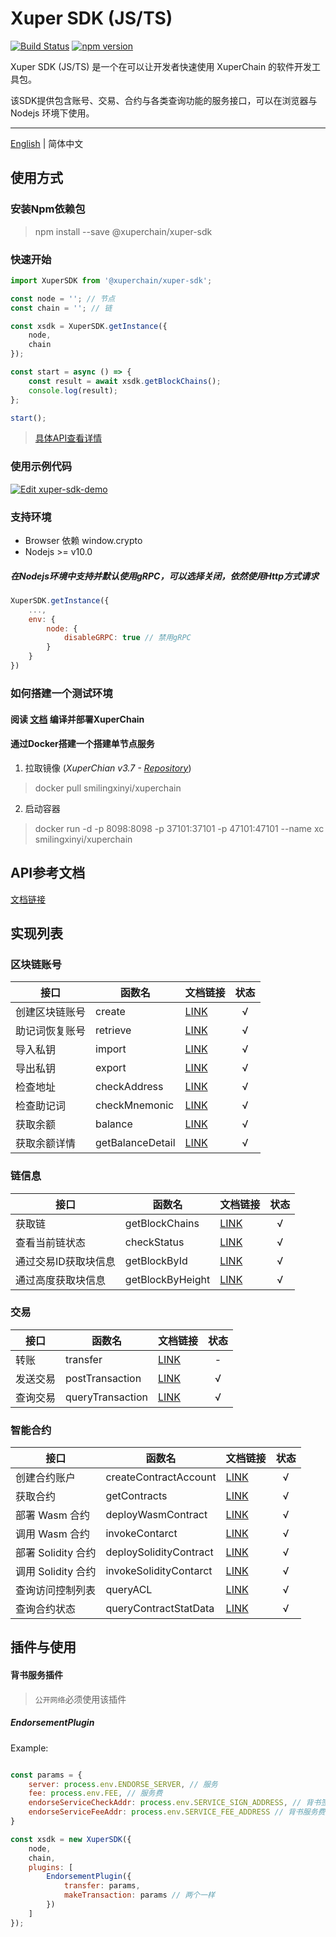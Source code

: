 # Xuper SDK (JS/TS)

[![Build Status](https://travis-ci.org/xuperchain/xuper-sdk-js.svg?branch=master)](https://travis-ci.org/xuperchain/xuper-sdk-js)
[![npm version](https://badge.fury.io/js/%40xuperchain%2Fxuper-sdk.svg)](https://badge.fury.io/js/%40xuperchain%2Fxuper-sdk)

Xuper SDK (JS/TS) 是一个在可以让开发者快速使用 XuperChain 的软件开发工具包。

该SDK提供包含账号、交易、合约与各类查询功能的服务接口，可以在浏览器与 Nodejs 环境下使用。

---

[English](./README.md) | 简体中文

## 使用方式

### 安装Npm依赖包

> npm install --save @xuperchain/xuper-sdk

### 快速开始

```javascript
import XuperSDK from '@xuperchain/xuper-sdk';

const node = ''; // 节点
const chain = ''; // 链

const xsdk = XuperSDK.getInstance({
    node,
    chain
});

const start = async () => {
    const result = await xsdk.getBlockChains();
    console.log(result);
};

start();
```

> [具体API查看详情](#API参考文档)

### 使用示例代码

[![Edit xuper-sdk-demo](https://codesandbox.io/static/img/play-codesandbox.svg)](https://codesandbox.io/s/xuper-sdk-demo-q5m93?fontsize=14&hidenavigation=1&theme=dark)

### 支持环境
- Browser 依赖 window.crypto
- Nodejs >= v10.0

##### 在Nodejs环境中支持并默认使用**gRPC**，可以选择关闭，依然使用Http方式请求
```javascript
XuperSDK.getInstance({
    ...,
    env: {
        node: {
            disableGRPC: true // 禁用gRPC
        }
    }
})
```

### 如何搭建一个测试环境

#### 阅读 [文档](https://github.com/xuperchain/xuperchain) 编译并部署XuperChain

#### 通过Docker搭建一个搭建单节点服务

1. 拉取镜像 (*XuperChian v3.7 - [Repository](https://github.com/SmilingXinyi/xuperchain)*)
> docker pull smilingxinyi/xuperchain

2. 启动容器
> docker run -d -p 8098:8098  -p 37101:37101 -p 47101:47101 --name xc smilingxinyi/xuperchain

## API参考文档

[文档链接](https://xuperchain.github.io/xuper-sdk-js/classes/xupersdk.html)

## 实现列表

### 区块链账号

接口|函数名|文档链接|状态
---|---|---|:---:
创建区块链账号|create|[LINK](https://xuperchain.github.io/xuper-sdk-js/classes/xupersdk.html#create)|√
助记词恢复账号|retrieve|[LINK](https://xuperchain.github.io/xuper-sdk-js/classes/xupersdk.html#retrieve)|√
导入私钥|import|[LINK](https://xuperchain.github.io/xuper-sdk-js/classes/xupersdk.html#import)|√
导出私钥|export|[LINK](https://xuperchain.github.io/xuper-sdk-js/classes/xupersdk.html#export)|√
检查地址|checkAddress|[LINK](https://xuperchain.github.io/xuper-sdk-js/classes/xupersdk.html#checkaddress)|√
检查助记词|checkMnemonic|[LINK](https://xuperchain.github.io/xuper-sdk-js/classes/xupersdk.html#checkmnemonic)|√
获取余额|balance|[LINK](https://xuperchain.github.io/xuper-sdk-js/classes/xupersdk.html#getbalance)|√
获取余额详情|getBalanceDetail|[LINK](https://xuperchain.github.io/xuper-sdk-js/classes/xupersdk.html#getbalanceDetail)|√

### 链信息

接口|函数名|文档链接|状态
---|---|---|:---:
获取链|getBlockChains|[LINK](https://xuperchain.github.io/xuper-sdk-js/classes/xupersdk.html#getBlockChains)|√
查看当前链状态|checkStatus|[LINK](https://xuperchain.github.io/xuper-sdk-js/classes/xupersdk.html#checkStatus)|√
通过交易ID获取块信息|getBlockById|[LINK](https://xuperchain.github.io/xuper-sdk-js/classes/xupersdk.html#getBlockById)|√
通过高度获取块信息|getBlockByHeight|[LINK](https://xuperchain.github.io/xuper-sdk-js/classes/xupersdk.html#getBlockByHeight)|√

### 交易

接口|函数名|文档链接|状态
---|---|---|:---:
转账|transfer|[LINK](https://xuperchain.github.io/xuper-sdk-js/classes/xupersdk.html#transfer)|-
发送交易|postTransaction|[LINK](https://xuperchain.github.io/xuper-sdk-js/classes/xupersdk.html#postTransaction)|√
查询交易|queryTransaction|[LINK](https://xuperchain.github.io/xuper-sdk-js/classes/xupersdk.html#queryTransaction)|√

### 智能合约

接口|函数名|文档链接|状态
---|---|---|:---:
创建合约账户|createContractAccount|[LINK](https://xuperchain.github.io/xuper-sdk-js/classes/xupersdk.html#createContractAccount)|√
获取合约|getContracts|[LINK](https://xuperchain.github.io/xuper-sdk-js/classes/xupersdk.html#getContracts)|√
部署 Wasm 合约|deployWasmContract|[LINK](https://xuperchain.github.io/xuper-sdk-js/classes/xupersdk.html#deployWasmContract)|√
调用 Wasm 合约|invokeContarct|[LINK](https://xuperchain.github.io/xuper-sdk-js/classes/xupersdk.html#invokeContarct)|√
部署 Solidity 合约|deploySolidityContract|[LINK](https://xuperchain.github.io/xuper-sdk-js/classes/xupersdk.html#deploySolidityContract)|√
调用 Solidity 合约|invokeSolidityContarct|[LINK](https://xuperchain.github.io/xuper-sdk-js/classes/xupersdk.html#invokeSolidityContarct)|√
查询访问控制列表|queryACL|[LINK](https://xuperchain.github.io/xuper-sdk-js/classes/xupersdk.html#queryACL)|√
查询合约状态|queryContractStatData|[LINK](https://xuperchain.github.io/xuper-sdk-js/classes/xupersdk.html#queryContractStatData)|√

## 插件与使用

#### 背书服务插件

> `公开网络`必须使用该插件

##### EndorsementPlugin

Example:

```javascript

const params = {
    server: process.env.ENDORSE_SERVER, // 服务
    fee: process.env.FEE, // 服务费
    endorseServiceCheckAddr: process.env.SERVICE_SIGN_ADDRESS, // 背书签名地址
    endorseServiceFeeAddr: process.env.SERVICE_FEE_ADDRESS // 背书服务费地址
}

const xsdk = new XuperSDK({
    node,
    chain,
    plugins: [
        EndorsementPlugin({
            transfer: params,
            makeTransaction: params // 两个一样
        })
    ]
});

```

